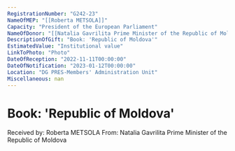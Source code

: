 ```yaml
---
RegistrationNumber: "G242-23"
NameOfMEP: "[[Roberta METSOLA]]"
Capacity: "President of the European Parliament"
NameOfDonor: "[[Natalia Gavrilita Prime Minister of the Republic of Moldova]]"
DescriptionOfGift: "Book: 'Republic of Moldova'"
EstimatedValue: "Institutional value"
LinkToPhoto: "Photo"
DateOfReception: "2022-11-11T00:00:00"
DateOfNotification: "2023-01-12T00:00:00"
Location: "DG PRES-Members' Administration Unit"
Miscellaneous: nan
---
```


# Book: 'Republic of Moldova'

Received by: Roberta METSOLA
From: Natalia Gavrilita Prime Minister of the Republic of Moldova
